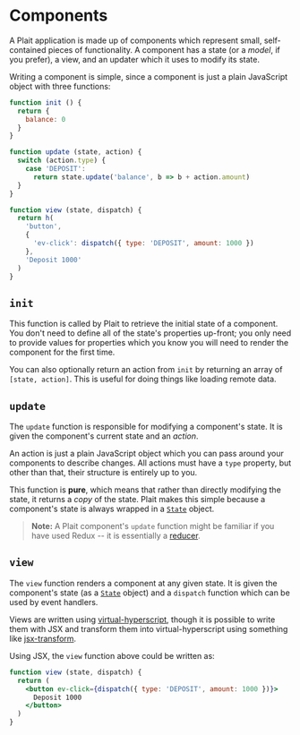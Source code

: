 # Components

A Plait application is made up of components which represent small, self-contained pieces of functionality. A component has a state (or a _model_, if you prefer), a view, and an updater which it uses to modify its state.

Writing a component is simple, since a component is just a plain JavaScript object with three functions:

```js
function init () {
  return {
    balance: 0
  }
}

function update (state, action) {
  switch (action.type) {
    case 'DEPOSIT':
      return state.update('balance', b => b + action.amount)
  }
}

function view (state, dispatch) {
  return h(
    'button',
    {
      'ev-click': dispatch({ type: 'DEPOSIT', amount: 1000 })
    },
    'Deposit 1000'
  )
}
```

## `init`

This function is called by Plait to retrieve the initial state of a component. You don't need to define all of the state's properties up-front; you only need to provide values for properties which you know you will need to render the component for the first time.

You can also optionally return an action from `init` by returning an array of `[state, action]`. This is useful for doing things like loading remote data.

## `update`

The `update` function is responsible for modifying a component's state. It is given the component's current state and an _action_.

An action is just a plain JavaScript object which you can pass around your components to describe changes. All actions must have a `type` property, but other than that, their structure is entirely up to you.

This function is **pure**, which means that rather than directly modifying the state, it returns a _copy_ of the state. Plait makes this simple because a component's state is always wrapped in a [`State`](../API/State.md) object.

> **Note:** A Plait component's `update` function might be familiar if you have used Redux -- it is essentially a [reducer](http://rackt.org/redux/docs/basics/Reducers.html).

## `view`

The `view` function renders a component at any given state. It is given the component's state (as a [`State`](../API/State.md) object) and a `dispatch` function which can be used by event handlers.

Views are written using [virtual-hyperscript](https://github.com/Matt-Esch/virtual-dom/blob/master/virtual-hyperscript/README.md), though it is possible to write them with JSX and transform them into virtual-hyperscript using something like [jsx-transform](https://github.com/alexmingoia/jsx-transform/).

Using JSX, the `view` function above could be written as:

```jsx
function view (state, dispatch) {
  return (
    <button ev-click={dispatch({ type: 'DEPOSIT', amount: 1000 })}>
      Deposit 1000
    </button>
  )
}
```
